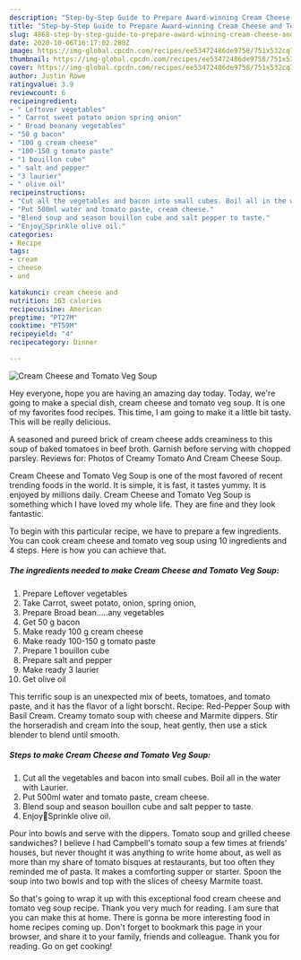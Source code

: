 ```yaml
---
description: "Step-by-Step Guide to Prepare Award-winning Cream Cheese and Tomato Veg Soup"
title: "Step-by-Step Guide to Prepare Award-winning Cream Cheese and Tomato Veg Soup"
slug: 4868-step-by-step-guide-to-prepare-award-winning-cream-cheese-and-tomato-veg-soup
date: 2020-10-06T16:17:02.280Z
image: https://img-global.cpcdn.com/recipes/ee53472486de9758/751x532cq70/cream-cheese-and-tomato-veg-soup-recipe-main-photo.jpg
thumbnail: https://img-global.cpcdn.com/recipes/ee53472486de9758/751x532cq70/cream-cheese-and-tomato-veg-soup-recipe-main-photo.jpg
cover: https://img-global.cpcdn.com/recipes/ee53472486de9758/751x532cq70/cream-cheese-and-tomato-veg-soup-recipe-main-photo.jpg
author: Justin Rowe
ratingvalue: 3.9
reviewcount: 6
recipeingredient:
- " Leftover vegetables"
- " Carrot sweet potato onion spring onion"
- " Broad beanany vegetables"
- "50 g bacon"
- "100 g cream cheese"
- "100-150 g tomato paste"
- "1 bouillon cube"
- " salt and pepper"
- "3 laurier"
- " olive oil"
recipeinstructions:
- "Cut all the vegetables and bacon into small cubes. Boil all in the water with Laurier."
- "Put 500ml water and tomato paste, cream cheese."
- "Blend soup and season bouillon cube and salt pepper to taste."
- "Enjoy🌸Sprinkle olive oil."
categories:
- Recipe
tags:
- cream
- cheese
- and

katakunci: cream cheese and 
nutrition: 163 calories
recipecuisine: American
preptime: "PT27M"
cooktime: "PT59M"
recipeyield: "4"
recipecategory: Dinner

---
```



![Cream Cheese and Tomato Veg Soup](https://img-global.cpcdn.com/recipes/ee53472486de9758/751x532cq70/cream-cheese-and-tomato-veg-soup-recipe-main-photo.jpg)

Hey everyone, hope you are having an amazing day today. Today, we're going to make a special dish, cream cheese and tomato veg soup. It is one of my favorites food recipes. This time, I am going to make it a little bit tasty. This will be really delicious.

A seasoned and pureed brick of cream cheese adds creaminess to this soup of baked tomatoes in beef broth. Garnish before serving with chopped parsley. Reviews for: Photos of Creamy Tomato And Cream Cheese Soup.

Cream Cheese and Tomato Veg Soup is one of the most favored of recent trending foods in the world. It is simple, it is fast, it tastes yummy. It is enjoyed by millions daily. Cream Cheese and Tomato Veg Soup is something which I have loved my whole life. They are fine and they look fantastic.


To begin with this particular recipe, we have to prepare a few ingredients. You can cook cream cheese and tomato veg soup using 10 ingredients and 4 steps. Here is how you can achieve that.

<!--inarticleads1-->

##### The ingredients needed to make Cream Cheese and Tomato Veg Soup:

1. Prepare  Leftover vegetables
1. Take  Carrot, sweet potato, onion, spring onion,
1. Prepare  Broad bean.....any vegetables
1. Get 50 g bacon
1. Make ready 100 g cream cheese
1. Make ready 100-150 g tomato paste
1. Prepare 1 bouillon cube
1. Prepare  salt and pepper
1. Make ready 3 laurier
1. Get  olive oil


This terrific soup is an unexpected mix of beets, tomatoes, and tomato paste, and it has the flavor of a light borscht. Recipe: Red-Pepper Soup with Basil Cream. Creamy tomato soup with cheese and Marmite dippers. Stir the horseradish and cream into the soup, heat gently, then use a stick blender to blend until smooth. 

<!--inarticleads2-->

##### Steps to make Cream Cheese and Tomato Veg Soup:

1. Cut all the vegetables and bacon into small cubes. Boil all in the water with Laurier.
1. Put 500ml water and tomato paste, cream cheese.
1. Blend soup and season bouillon cube and salt pepper to taste.
1. Enjoy🌸Sprinkle olive oil.


Pour into bowls and serve with the dippers. Tomato soup and grilled cheese sandwiches? I believe I had Campbell&#39;s tomato soup a few times at friends&#39; houses, but never thought it was anything to write home about, as well as more than my share of tomato bisques at restaurants, but too often they reminded me of pasta. It makes a comforting supper or starter. Spoon the soup into two bowls and top with the slices of cheesy Marmite toast. 

So that's going to wrap it up with this exceptional food cream cheese and tomato veg soup recipe. Thank you very much for reading. I am sure that you can make this at home. There is gonna be more interesting food in home recipes coming up. Don't forget to bookmark this page in your browser, and share it to your family, friends and colleague. Thank you for reading. Go on get cooking!
